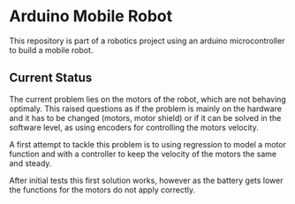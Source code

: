 # Arduino Mobile Robot
This repository is part of a robotics project using an arduino microcontroller to build a mobile robot. 

## Current Status
The current problem lies on the motors of the robot, which are not behaving optimaly. This raised questions as if the problem is mainly on the hardware and it has to be changed (motors, motor shield) or if it can be solved in the software level, as using encoders for controlling the motors velocity.

A first attempt to tackle this problem is to using regression to model a motor function and with a controller to keep the velocity of the motors the same and steady.

After initial tests this first solution works, however as the battery gets lower the functions for the motors do not apply correctly.
